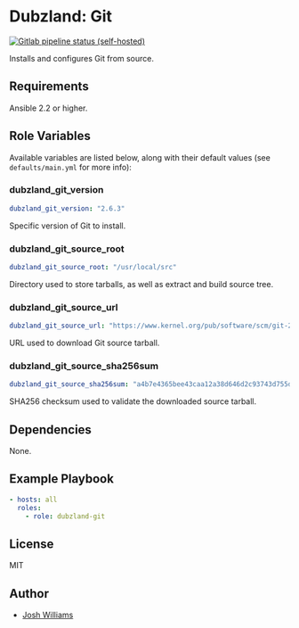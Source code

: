 # Dubzland: Git
[![Gitlab pipeline status (self-hosted)](https://img.shields.io/gitlab/pipeline/jdubz/dubzland-git?gitlab_url=https%3A%2F%2Fgit.dubzland.net)](https://git.dubzland.net/jdubz/dubzland-git/pipelines)

Installs and configures Git from source.

## Requirements

Ansible 2.2 or higher.

## Role Variables

Available variables are listed below, along with their default values (see
    `defaults/main.yml` for more info):

### dubzland_git_version

```yaml
dubzland_git_version: "2.6.3"
```

Specific version of Git to install.

### dubzland_git_source_root

```yaml
dubzland_git_source_root: "/usr/local/src"
```

Directory used to store tarballs, as well as extract and build source tree.

### dubzland_git_source_url

```yaml
dubzland_git_source_url: "https://www.kernel.org/pub/software/scm/git-2.22.0.tar.gz"
```

URL used to download Git source tarball.

### dubzland_git_source_sha256sum

```yaml
dubzland_git_source_sha256sum: "a4b7e4365bee43caa12a38d646d2c93743d755d1cea5eab448ffb40906c9da0b"
```

SHA256 checksum used to validate the downloaded source tarball.

## Dependencies

None.

## Example Playbook

```yaml
- hosts: all
  roles:
    - role: dubzland-git
```

## License

MIT

## Author

* [Josh Williams](https://codingprime.com)
